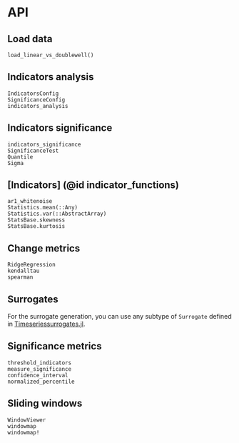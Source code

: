 # API

## Load data

```@docs
load_linear_vs_doublewell()
```

## Indicators analysis
```@docs
IndicatorsConfig
SignificanceConfig
indicators_analysis
```

## Indicators significance

```@docs
indicators_significance
SignificanceTest
Quantile
Sigma
```

## [Indicators] (@id indicator_functions)
```@docs
ar1_whitenoise
Statistics.mean(::Any)
Statistics.var(::AbstractArray)
StatsBase.skewness
StatsBase.kurtosis
```

## Change metrics
```@docs
RidgeRegression
kendalltau
spearman
```

## Surrogates

For the surrogate generation, you can use any subtype of `Surrogate` defined in [Timeseriessurrogates.jl](https://juliadynamics.github.io/Timeseriessurrogates.jl/stable/#surrogate-methods).


## Significance metrics

```@docs
threshold_indicators
measure_significance
confidence_interval
normalized_percentile
```

## Sliding windows
```@docs
WindowViewer
windowmap
windowmap!
```
